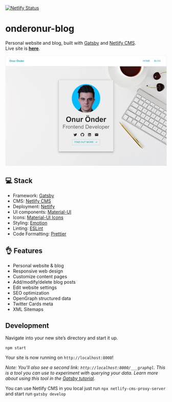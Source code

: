 [![Netlify Status](https://api.netlify.com/api/v1/badges/63521b78-612e-4a2f-a409-3fa8009e7f3b/deploy-status)](https://app.netlify.com/sites/frosty-perlman-9da1cb/deploys) &nbsp;

# onderonur-blog

Personal website and blog, built with [Gatsby][gatsby] and [Netlify CMS][netlifycms].  
Live site is **[here](https://onderonur.netlify.app/)**.

[![onderonur-blog](./static/assets/project-onderonurblog.png)](https://onderonur.netlify.app/)

## 💻 Stack

- Framework: [Gatsby](https://www.gatsbyjs.com/)
- CMS: [Netlify CMS](https://www.netlifycms.org/)
- Deployment: [Netlify](https://www.netlify.com/)
- UI components: [Material-UI](https://material-ui.com/)
- Icons: [Material-UI Icons](https://material-ui.com/components/material-icons/)
- Styling: [Emotion](https://emotion.sh/docs/introduction)
- Linting: [ESLint](https://eslint.org/)
- Code Formatting: [Prettier](https://prettier.io/)

## 👌 Features

- Personal website & blog
- Responsive web design
- Customize content pages
- Add/modify/delete blog posts
- Edit website settings
- SEO optimization
- OpenGraph structured data
- Twitter Cards meta
- XML Sitemaps

## Development

Navigate into your new site’s directory and start it up.

```shell
npm start
```

Your site is now running on `http://localhost:8000`!

_Note: You'll also see a second link: _`http://localhost:8000/___graphql`_. This is a tool you can use to experiment with querying your data. Learn more about using this tool in the [Gatsby tutorial](https://www.gatsbyjs.org/tutorial/part-five/#introducing-graphiql)._

You can use Netlify CMS in you local just run `npx netlify-cms-proxy-server` and start run `gatsby develop`

[gatsby]: https://gatsbyjs.org
[netlifycms]: https://www.netlifycms.org
